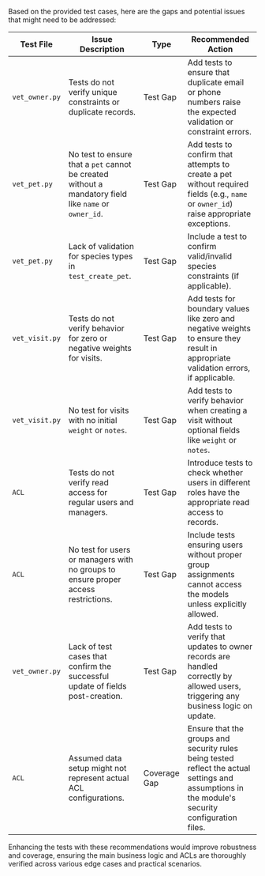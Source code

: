 Based on the provided test cases, here are the gaps and potential issues that might need to be addressed:

| Test File         | Issue Description                                                                                       | Type          | Recommended Action                                                                                                                                  |
|-------------------|---------------------------------------------------------------------------------------------------------|---------------|----------------------------------------------------------------------------------------------------------------------------------------------------|
| `vet_owner.py`    | Tests do not verify unique constraints or duplicate records.                                            | Test Gap      | Add tests to ensure that duplicate email or phone numbers raise the expected validation or constraint errors.                                       |
| `vet_pet.py`      | No test to ensure that a `pet` cannot be created without a mandatory field like `name` or `owner_id`.   | Test Gap      | Add tests to confirm that attempts to create a pet without required fields (e.g., `name` or `owner_id`) raise appropriate exceptions.              |
| `vet_pet.py`      | Lack of validation for species types in `test_create_pet`.                                              | Test Gap      | Include a test to confirm valid/invalid species constraints (if applicable).                                                                        |
| `vet_visit.py`    | Tests do not verify behavior for zero or negative weights for visits.                                   | Test Gap      | Add tests for boundary values like zero and negative weights to ensure they result in appropriate validation errors, if applicable.                |
| `vet_visit.py`    | No test for visits with no initial `weight` or `notes`.                                                 | Test Gap      | Add tests to verify behavior when creating a visit without optional fields like `weight` or `notes`.                                               |
| `ACL`             | Tests do not verify read access for regular users and managers.                                         | Test Gap      | Introduce tests to check whether users in different roles have the appropriate read access to records.                                             |
| `ACL`             | No test for users or managers with no groups to ensure proper access restrictions.                      | Test Gap      | Include tests ensuring users without proper group assignments cannot access the models unless explicitly allowed.                                   |
| `vet_owner.py`    | Lack of test cases that confirm the successful update of fields post-creation.                          | Test Gap      | Add tests to verify that updates to owner records are handled correctly by allowed users, triggering any business logic on update.                 |
| `ACL`             | Assumed data setup might not represent actual ACL configurations.                                       | Coverage Gap  | Ensure that the groups and security rules being tested reflect the actual settings and assumptions in the module's security configuration files.   |

Enhancing the tests with these recommendations would improve robustness and coverage, ensuring the main business logic and ACLs are thoroughly verified across various edge cases and practical scenarios.